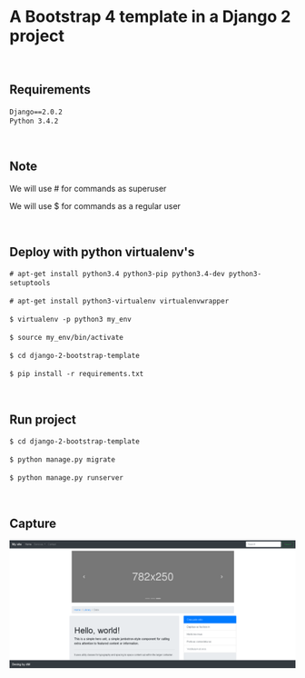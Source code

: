 # A Bootstrap 4 template in a Django 2 project
<br />

## Requirements
```
Django==2.0.2
Python 3.4.2
```
<br />

## Note
We will use # for commands as superuser

We will use $ for commands as a regular user

<br />

## Deploy with python virtualenv's
```
# apt-get install python3.4 python3-pip python3.4-dev python3-setuptools

# apt-get install python3-virtualenv virtualenvwrapper

$ virtualenv -p python3 my_env

$ source my_env/bin/activate

$ cd django-2-bootstrap-template

$ pip install -r requirements.txt
```
<br />

## Run project
```
$ cd django-2-bootstrap-template

$ python manage.py migrate

$ python manage.py runserver
```

<br />

## Capture
![capture-1.png](capture-1.png "capture-1.png")
